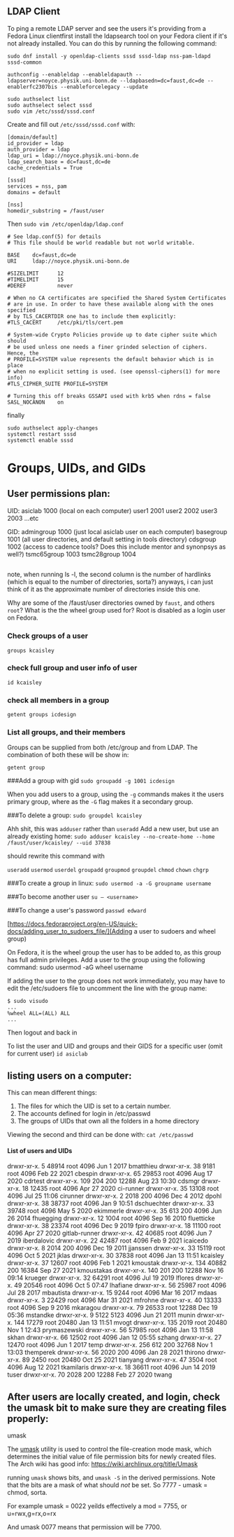 ## LDAP Client

To ping a remote LDAP server and see the users it's providing from a Fedora Linux clientfirst install the ldapsearch tool on your Fedora client if it's not already installed. You can do this by running the following command:

```
sudo dnf install -y openldap-clients sssd sssd-ldap nss-pam-ldapd sssd-common
```

```
authconfig --enableldap --enableldapauth --ldapserver=noyce.physik.uni-bonn.de --ldapbasedn=dc=faust,dc=de --enablerfc2307bis --enableforcelegacy --update
```

```
sudo authselect list
sudo authselect select sssd
sudo vim /etc/sssd/sssd.conf
```

Create and fill out `/etc/sssd/sssd.conf` with:

```
[domain/default]
id_provider = ldap
auth_provider = ldap
ldap_uri = ldap://noyce.physik.uni-bonn.de
ldap_search_base = dc=faust,dc=de
cache_credentials = True

[sssd]
services = nss, pam
domains = default

[nss]
homedir_substring = /faust/user
```

Then `sudo vim /etc/openldap/ldap.conf`

```
# See ldap.conf(5) for details
# This file should be world readable but not world writable.

BASE    dc=faust,dc=de
URI     ldap://noyce.physik.uni-bonn.de

#SIZELIMIT      12
#TIMELIMIT      15
#DEREF          never

# When no CA certificates are specified the Shared System Certificates
# are in use. In order to have these available along with the ones specified
# by TLS_CACERTDIR one has to include them explicitly:
#TLS_CACERT     /etc/pki/tls/cert.pem

# System-wide Crypto Policies provide up to date cipher suite which should
# be used unless one needs a finer grinded selection of ciphers. Hence, the
# PROFILE=SYSTEM value represents the default behavior which is in place
# when no explicit setting is used. (see openssl-ciphers(1) for more info)
#TLS_CIPHER_SUITE PROFILE=SYSTEM

# Turning this off breaks GSSAPI used with krb5 when rdns = false
SASL_NOCANON    on
```

finally

```
sudo authselect apply-changes
systemctl restart sssd
systemctl enable sssd
```





# Groups, UIDs, and GIDs

## User permissions plan:
UID:
asiclab         1000 (local on each computer)
user1           2001
user2           2002
user3           2003  ...etc

GID:
admingroup      1000    (just local asiclab user on each computer)
basegroup       1001    (all user directories, and default setting in tools directory)
cdsgroup        1002    (access to cadence tools? Does this include mentor and synonpsys as well?)
tsmc65group     1003
tsmc28group     1004



## 
note, when running ls -l, the second column is the number of hardlinks (which is equal to the number of directories, sorta?) anyways, i can just think of it as the approximate number of directories inside this one.


Why are some of the /faust/user directories owned by `faust`, and others `root`?
What is the the wheel group used for?
Root is disabled as a login user on Fedora.

### Check groups of a user
`groups kcaisley`

### check full group and user info of user
`id kcaisley`

### check all members in a group
`getent groups icdesign`

### List all groups, and their members
Groups can be supplied from both /etc/group and from LDAP. The combination of both these will be show in:

`getent group`

###Add a group with gid
`sudo groupadd -g 1001 icdesign`

When you add users to a group, using the `-g` commands makes it the users primary group, where as the `-G` flag makes it a secondary group.

###To delete a group:
`sudo groupdel kcaisley`


Ahh shit, this was `adduser` rather than `useradd`
Add a new user, but use an already existing home:
`sudo adduser kcaisley --no-create-home --home /faust/user/kcaisley/ --uid 37838`

should rewrite this command with 

`useradd`
`usermod`
`userdel`
`groupadd`
`groupmod`
`groupdel`
`chmod`
`chown`
`chgrp`

###To create a group in linux:
`sudo usermod -a -G groupname username`

###To become another user
`su – <username>`

###To change a user's password
`passwd edward`

[https://docs.fedoraproject.org/en-US/quick-docs/adding_user_to_sudoers_file/](Adding a user to sudoers and wheel group)

On Fedora, it is the wheel group the user has to be added to, as this group has full admin privileges. Add a user to the group using the following command:
sudo usermod -aG wheel username

If adding the user to the group does not work immediately, you may have to edit the /etc/sudoers file to uncomment the line with the group name:
```
$ sudo visudo
...
%wheel ALL=(ALL) ALL
...
```
Then logout and back in


To list the user and UID and groups and their GIDS for a specific user (omit for current user)
`id asiclab`

## listing users on a computer:
This can mean different things:
1) The files for which the UID is set to a certain number.
2) The accounts defined for login in /etc/passwd
3) The groups of UIDs that own all the folders in a home directory

Viewing the second and third can be done with:
`cat /etc/passwd`

#### List of users and UIDs
drwxr-xr-x.   5 48914 root  4096 Jun  1  2017 bmatthieu
drwxr-xr-x.  38  9181 root  4096 Feb 22  2021 cbespin
drwxr-xr-x.  65 29853 root  4096 Aug 17  2020 cdrtest
drwxr-xr-x. 109   204  200 12288 Aug 23 10:30 cdsmgr
drwxr-xr-x.  18 12435 root  4096 Apr 27  2020 ci-runner
drwxr-xr-x.  35 13108 root  4096 Jul 25 11:06 cirunner
drwxr-xr-x.   2  2018  200  4096 Dec  4  2012 dpohl
drwxr-xr-x.  38 38737 root  4096 Jan  9 10:51 dschuechter
drwxr-xr-x.  33 39748 root  4096 May  5  2020 ekimmerle
drwxr-xr-x.  35   613  200  4096 Jun 26  2014 fhuegging
drwxr-xr-x.  12  1004 root  4096 Sep 16  2010 fluetticke
drwxr-xr-x.  38 23374 root  4096 Dec  9  2019 fpiro
drwxr-xr-x.  18 11100 root  4096 Apr 27  2020 gitlab-runner
drwxr-xr-x.  42 40685 root  4096 Jun  7  2019 iberdalovic
drwxr-xr-x.  22 42487 root  4096 Feb  9  2021 icaicedo
drwxr-xr-x.   8  2014  200  4096 Dec 19  2011 jjanssen
drwxr-xr-x.  33 15119 root  4096 Oct  5  2021 jklas
drwxr-xr-x.  30 37838 root  4096 Jan 13 11:51 kcaisley
drwxr-xr-x.  37 12607 root  4096 Feb  1  2021 kmoustak
drwxr-xr-x. 134 40882  200 16384 Sep 27  2021 kmoustakas
drwxr-xr-x. 140   201  200 12288 Nov 16 09:14 krueger
drwxr-xr-x.  32 64291 root  4096 Jul 19  2019 lflores
drwxr-xr-x.  49 20546 root  4096 Oct  5 07:47 lhafiane
drwxr-xr-x.  56 25987 root  4096 Jul 28  2017 mbautista
drwxr-xr-x.  15  9244 root  4096 Mar 16  2017 mdaas
drwxr-xr-x.   3 22429 root  4096 Mar 31  2021 mfrohne
drwxr-xr-x.  40 13333 root  4096 Sep  9  2016 mkaragou
drwxr-xr-x.  79 26533 root 12288 Dec 19 05:36 mstandke
drwxr-xr-x.   9  5122 5123  4096 Jun 21  2011 munin
drwxr-xr-x. 144 17279 root 20480 Jan 13 11:51 mvogt
drwxr-xr-x. 135  2019 root 20480 Nov  1 12:43 prymaszewski
drwxr-xr-x.  56 57985 root  4096 Jan 13 11:58 skhan
drwxr-xr-x.  66 12502 root  4096 Jan 12 05:55 szhang
drwxr-xr-x.  27 12470 root  4096 Jun  1  2017 temp
drwxr-xr-x. 256   612  200 32768 Nov  1 13:03 themperek
drwxr-xr-x.  56  2020  200  4096 Jan 28  2021 thirono
drwxr-xr-x.  89  2450 root 20480 Oct 25  2021 tianyang
drwxr-xr-x.  47  3504 root  4096 Aug 12  2021 tkamilaris
drwxr-xr-x.  18 36611 root  4096 Jun 14  2019 tuser
drwxr-xr-x.  70  2028  200 12288 Feb 27  2020 twang





## After users are locally created, and login, check the umask bit to make sure they are creating files properly:

umask

The [umask](https://en.wikipedia.org/wiki/umask) utility is used to control the file-creation mode mask, which determines the initial value of file permission bits for newly created files. The Arch wiki has good info: https://wiki.archlinux.org/title/Umask

running `umask` shows bits, and `umask -S` in the derived permissions. Note that the bits are a mask of what should *not* be set. So 7777 - umask = chmod, sorta.

For example umask = 0022 yeilds effectively a mod = 7755, or u=rwx,g=rx,o=rx

And umask 0077 means that permission will be 7700.
